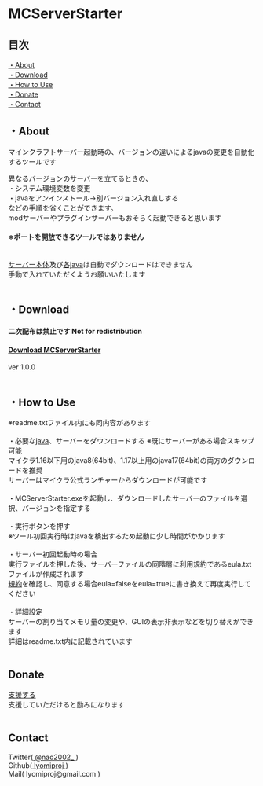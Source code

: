# MCServerStarter
<h2>目次</h2>
<a href="#about">・About</a><br>
<a href="#download">・Download</a><br>
<a href="#how-to-use">・How to Use</a><br>
<a href="#donate">・Donate</a><br>
<a href="#contact">・Contact</a>

<h2 id="about">・About</h2>
マインクラフトサーバー起動時の、バージョンの違いによるjavaの変更を自動化するツールです

異なるバージョンのサーバーを立てるときの、<br>
・システム環境変数を変更<br>
・javaをアンインストール→別バージョン入れ直しする<br>
などの手順を省くことができます。<br>
modサーバーやプラグインサーバーもおそらく起動できると思います
<h4>※ポートを開放できるツールではありません</h4><br>
<a href="https://www.minecraft.net/ja-jp/download/server">サーバー本体</a>及び<a href="https://www.oracle.com/java/technologies/downloads/">各java</a>は自動でダウンロードはできません<br>
手動で入れていただくようお願いいたします
<br><br>

<h2 id="download">・Download</h2>
<h4>二次配布は禁止です Not for redistribution</h4>
<h4><a href="https://drive.google.com/file/d/1lRHUTVoPxt0wi2GnGXYnuki1d7Qt35-d/view?usp=sharing">Download MCServerStarter</a></h4>
ver 1.0.0
<br><br>

<h2 id="how-to-use">・How to Use</h2>
※readme.txtファイル内にも同内容があります <br><br>
・必要な<a href="https://www.oracle.com/java/technologies/downloads/">java</a>、サーバーをダウンロードする ※既にサーバーがある場合スキップ可能<br>
マイクラ1.16以下用のjava8(64bit)、1.17以上用のjava17(64bit)の両方のダウンロードを推奨<br>
サーバーはマイクラ公式ランチャーからダウンロードが可能です<br><br>
・MCServerStarter.exeを起動し、ダウンロードしたサーバーのファイルを選択、バージョンを指定する<br><br>
・実行ボタンを押す<br>
※ツール初回実行時はjavaを検出するため起動に少し時間がかかります<br><br>
・サーバー初回起動時の場合<br>
実行ファイルを押した後、サーバーファイルの同階層に利用規約であるeula.txtファイルが作成されます<br>
<a href="https://account.mojang.com/documents/minecraft_eula">規約</a>を確認し、同意する場合eula=falseをeula=trueに書き換えて再度実行してください<br><br>
・詳細設定<br>
サーバーの割り当てメモリ量の変更や、GUIの表示非表示などを切り替えができます<br>
詳細はreadme.txt内に記載されています
<br><br>

<h2 id="donate">Donate</h2>
<a href="https://paypal.me/lyomiproj/">支援する</a><br>
支援していただけると励みになります
<br><br>

<h2 id="contact">Contact</h2>
Twitter(<a href="https://twitter.com/nao2002_"> @nao2002_ </a>)<br>
Github(<a href="https://github.com/lyomiproj"> lyomiproj </a>)<br>
Mail( lyomiproj@gmail.com )<br>
